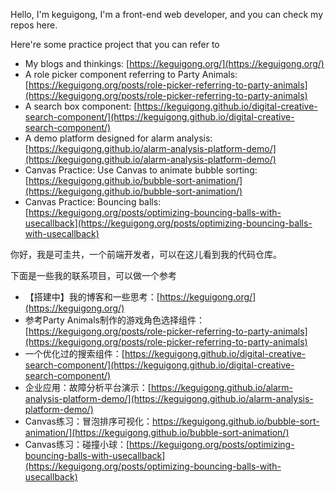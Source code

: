 Hello, I'm keguigong, I'm a front-end web developer, and you can check my repos here.

Here're some practice project that you can refer to

- My blogs and thinkings: [https://keguigong.org/](https://keguigong.org/)
- A role picker component referring to Party Animals: [https://keguigong.org/posts/role-picker-referring-to-party-animals](https://keguigong.org/posts/role-picker-referring-to-party-animals)
- A search box component: [https://keguigong.github.io/digital-creative-search-component/](https://keguigong.github.io/digital-creative-search-component/)
- A demo platform designed for alarm analysis: [https://keguigong.github.io/alarm-analysis-platform-demo/](https://keguigong.github.io/alarm-analysis-platform-demo/)
- Canvas Practice: Use Canvas to animate bubble sorting: [https://keguigong.github.io/bubble-sort-animation/](https://keguigong.github.io/bubble-sort-animation/)
- Canvas Practice: Bouncing balls: [https://keguigong.org/posts/optimizing-bouncing-balls-with-usecallback](https://keguigong.org/posts/optimizing-bouncing-balls-with-usecallback)

你好，我是可圭共，一个前端开发者，可以在这儿看到我的代码仓库。

下面是一些我的联系项目，可以做一个参考

- 【搭建中】我的博客和一些思考：[https://keguigong.org/](https://keguigong.org/)
-  参考Party Animals制作的游戏角色选择组件：[https://keguigong.org/posts/role-picker-referring-to-party-animals](https://keguigong.org/posts/role-picker-referring-to-party-animals)
-  一个优化过的搜索组件：[https://keguigong.github.io/digital-creative-search-component/](https://keguigong.github.io/digital-creative-search-component/)
-  企业应用：故障分析平台演示：[https://keguigong.github.io/alarm-analysis-platform-demo/](https://keguigong.github.io/alarm-analysis-platform-demo/)
-  Canvas练习：冒泡排序可视化：https://keguigong.github.io/bubble-sort-animation/](https://keguigong.github.io/bubble-sort-animation/)
-  Canvas练习：碰撞小球：[https://keguigong.org/posts/optimizing-bouncing-balls-with-usecallback](https://keguigong.org/posts/optimizing-bouncing-balls-with-usecallback)
